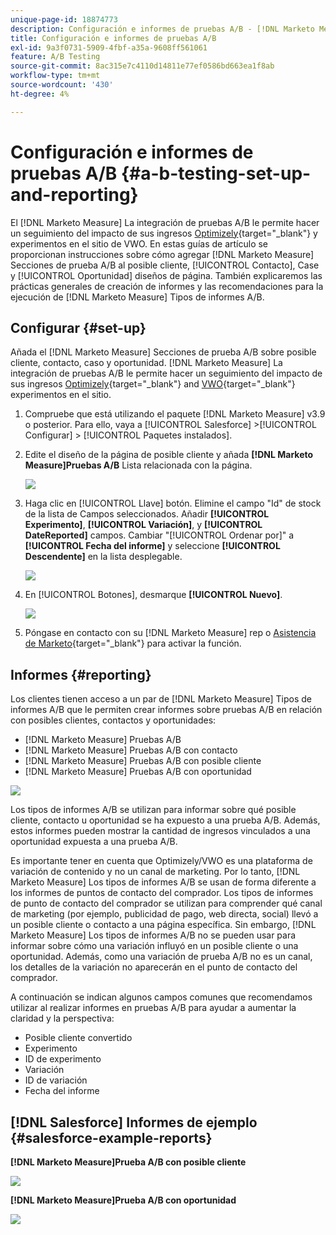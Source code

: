 ```yaml
---
unique-page-id: 18874773
description: Configuración e informes de pruebas A/B - [!DNL Marketo Measure] - Documentación del producto
title: Configuración e informes de pruebas A/B
exl-id: 9a3f0731-5909-4fbf-a35a-9608ff561061
feature: A/B Testing
source-git-commit: 8ac315e7c4110d14811e77ef0586bd663ea1f8ab
workflow-type: tm+mt
source-wordcount: '430'
ht-degree: 4%

---
```


# Configuración e informes de pruebas A/B {#a-b-testing-set-up-and-reporting}

El [!DNL Marketo Measure] La integración de pruebas A/B le permite hacer un seguimiento del impacto de sus ingresos [Optimizely](https://optimizely.com/){target="_blank"} y experimentos en el sitio de VWO. En estas guías de artículo se proporcionan instrucciones sobre cómo agregar [!DNL Marketo Measure] Secciones de prueba A/B al posible cliente, [!UICONTROL Contacto], Case y [!UICONTROL Oportunidad] diseños de página. También explicaremos las prácticas generales de creación de informes y las recomendaciones para la ejecución de [!DNL Marketo Measure] Tipos de informes A/B.

## Configurar {#set-up}

Añada el [!DNL Marketo Measure] Secciones de prueba A/B sobre posible cliente, contacto, caso y oportunidad. [!DNL Marketo Measure] La integración de pruebas A/B le permite hacer un seguimiento del impacto de sus ingresos [Optimizely](https://optimizely.com/){target="_blank"} and [VWO](https://vwo.com/){target="_blank"} experimentos en el sitio.

1. Compruebe que está utilizando el paquete [!DNL Marketo Measure] v3.9 o posterior. Para ello, vaya a [!UICONTROL Salesforce] >[!UICONTROL Configurar] > [!UICONTROL Paquetes instalados].
1. Edite el diseño de la página de posible cliente y añada **[!DNL Marketo Measure]Pruebas A/B** Lista relacionada con la página.

   ![](assets/1.png)

1. Haga clic en [!UICONTROL Llave] botón. Elimine el campo &quot;Id&quot; de stock de la lista de Campos seleccionados. Añadir **[!UICONTROL Experimento]**, **[!UICONTROL Variación]**, y **[!UICONTROL DateReported]** campos. Cambiar &quot;[!UICONTROL Ordenar por]&quot; a **[!UICONTROL Fecha del informe]** y seleccione **[!UICONTROL Descendente]** en la lista desplegable.

   ![](assets/2.png)

1. En [!UICONTROL Botones], desmarque **[!UICONTROL Nuevo]**.

   ![](assets/3.png)

1. Póngase en contacto con su [!DNL Marketo Measure] rep o [Asistencia de Marketo](https://nation.marketo.com/t5/support/ct-p/Support){target="_blank"} para activar la función.

## Informes {#reporting}

Los clientes tienen acceso a un par de [!DNL Marketo Measure] Tipos de informes A/B que le permiten crear informes sobre pruebas A/B en relación con posibles clientes, contactos y oportunidades:

* [!DNL Marketo Measure] Pruebas A/B
* [!DNL Marketo Measure] Pruebas A/B con contacto
* [!DNL Marketo Measure] Pruebas A/B con posible cliente
* [!DNL Marketo Measure] Pruebas A/B con oportunidad

![](assets/4.png)

Los tipos de informes A/B se utilizan para informar sobre qué posible cliente, contacto u oportunidad se ha expuesto a una prueba A/B. Además, estos informes pueden mostrar la cantidad de ingresos vinculados a una oportunidad expuesta a una prueba A/B.

Es importante tener en cuenta que Optimizely/VWO es una plataforma de variación de contenido y no un canal de marketing. Por lo tanto, [!DNL Marketo Measure] Los tipos de informes A/B se usan de forma diferente a los informes de puntos de contacto del comprador. Los tipos de informes de punto de contacto del comprador se utilizan para comprender qué canal de marketing (por ejemplo, publicidad de pago, web directa, social) llevó a un posible cliente o contacto a una página específica. Sin embargo, [!DNL Marketo Measure] Los tipos de informes A/B no se pueden usar para informar sobre cómo una variación influyó en un posible cliente o una oportunidad. Además, como una variación de prueba A/B no es un canal, los detalles de la variación no aparecerán en el punto de contacto del comprador.

A continuación se indican algunos campos comunes que recomendamos utilizar al realizar informes en pruebas A/B para ayudar a aumentar la claridad y la perspectiva:

* Posible cliente convertido
* Experimento
* ID de experimento
* Variación
* ID de variación
* Fecha del informe

## [!DNL Salesforce] Informes de ejemplo {#salesforce-example-reports}

**[!DNL Marketo Measure]Prueba A/B con posible cliente**

![](assets/5.png)

**[!DNL Marketo Measure]Prueba A/B con oportunidad**

![](assets/6.png)
